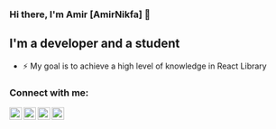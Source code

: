 ### Hi there, I'm Amir [AmirNikfa] 👋 

## I'm a developer and a student

- ⚡ My goal is to achieve a high level of knowledge in React Library

### Connect with me:

[<img align="left" alt="Telegram" width="22px" src="https://cdn.jsdelivr.net/npm/simple-icons@v3/icons/telegram.svg" />][telegram]
[<img align="left" alt="Twitter" width="22px" src="https://cdn.jsdelivr.net/npm/simple-icons@v3/icons/twitter.svg" />][twitter]
[<img align="left" alt="LinkedIn" width="22px" src="https://cdn.jsdelivr.net/npm/simple-icons@v3/icons/linkedin.svg" />][linkedin]
[<img align="left" alt="Instagram" width="22px" src="https://cdn.jsdelivr.net/npm/simple-icons@v3/icons/instagram.svg" />][instagram]

<br />

[telegram]: https://t.me/nikfa
[twitter]: https://twitter.com/amirnikfa
[instagram]: https://instagram.com/nikfatech
[linkedin]: https://linkedin.com/in/nikfa
